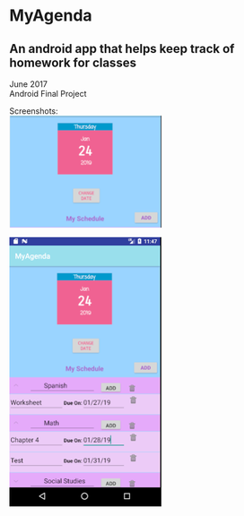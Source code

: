 # MyAgenda
## An android app that helps keep track of homework for classes
June 2017 <br>
Android Final Project


Screenshots: <br>
<img src="./small.png" /> <br> 

<img src="./full.png" />
